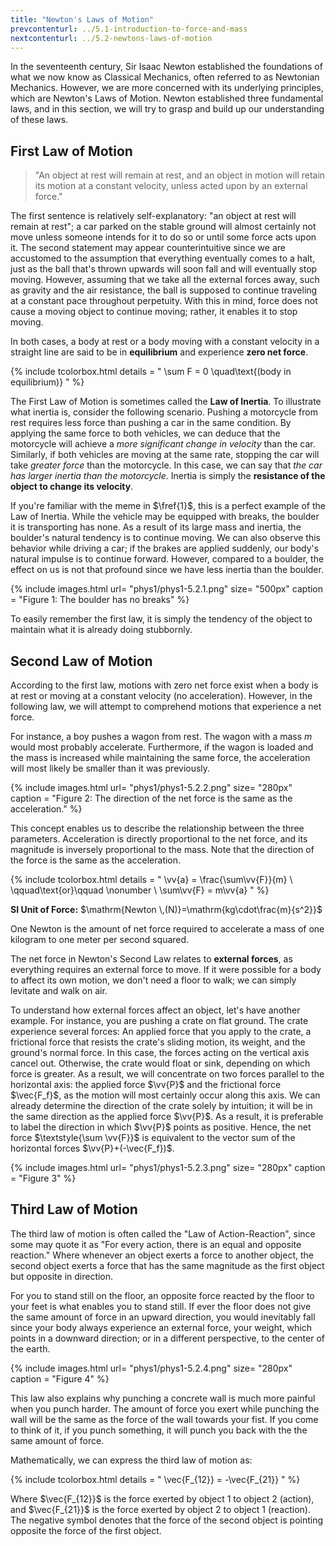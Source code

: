 ```yaml
---
title: "Newton's Laws of Motion"
prevcontenturl: ../5.1-introduction-to-force-and-mass
nextcontenturl: ../5.2-newtons-laws-of-motion
---
```



In the seventeenth century, Sir Isaac Newton established the foundations of what we now know as Classical Mechanics, often referred to as Newtonian Mechanics.
However, we are more concerned with its underlying principles, which are Newton's Laws of Motion. 
Newton established three fundamental laws, and in this section, we will try to grasp and build up our understanding of these laws. 



## First Law of Motion
> "An object at rest will remain at rest, and an object in motion will retain its motion at a constant velocity, unless acted upon by an external force."

The first sentence is relatively self-explanatory: "an object at rest will remain at rest"; a car parked on the stable ground will almost certainly not move unless someone intends for it to do so or until some force acts upon it. The second statement may appear counterintuitive since we are accustomed to the assumption that everything eventually comes to a halt, just as the ball that's thrown upwards will soon fall and will eventually stop moving. However, assuming that we take all the external forces away, such as gravity and the air resistance, the ball is supposed to continue traveling at a constant pace throughout perpetuity.
With this in mind, force does not cause a moving object to continue moving; rather, it enables it to stop moving.

In both cases, a body at rest or a body moving with a constant velocity in a straight line are said to be in **equilibrium** and experience **zero net force**.


{% include tcolorbox.html
    details = "
	\sum F = 0 \quad\text{(body in equilibrium)}
    "
%}




The First Law of Motion is sometimes called the **Law of Inertia**.
To illustrate what inertia is, consider the following scenario. 
Pushing a motorcycle from rest requires less force than pushing a car in the same condition. 
By applying the same force to both vehicles, we can deduce that the motorcycle will achieve a *more significant change in velocity* than the car. 
Similarly, if both vehicles are moving at the same rate, stopping the car will take *greater force* than the motorcycle. 
In this case, we can say that *the car has larger inertia than the motorcycle*.
Inertia is simply the **resistance of the object to change its velocity**.



If you're familiar with the meme in $\fref{1}$, this is a perfect example of the Law of Inertia. While the vehicle may be equipped with breaks, the boulder it is transporting has none. As a result of its large mass and inertia, the boulder's natural tendency is to continue moving. We can also observe this behavior while driving a car; if the brakes are applied suddenly, our body's natural impulse is to continue forward. However, compared to a boulder, the effect on us is not that profound since we have less inertia than the boulder.

{% include images.html 
    url= "phys1/phys1-5.2.1.png" 
    size= "500px"
    caption = "Figure 1: The boulder has no breaks"
%}

To easily remember the first law, it is simply the tendency of the object to maintain what it is already doing stubbornly. 





## Second Law of Motion
According to the first law, motions with zero net force exist when a body is at rest or moving at a constant velocity (no acceleration). However, in the following law, we will attempt to comprehend motions that experience a net force. 

For instance, a boy pushes a wagon from rest. The wagon with a mass $m$ would most probably accelerate. Furthermore, if the wagon is loaded and the mass is increased while maintaining the same force, the acceleration will most likely be smaller than it was previously. 

{% include images.html 
    url= "phys1/phys1-5.2.2.png" 
    size= "280px"
    caption = "Figure 2: The direction of the net force is the same as the acceleration."
%}


This concept enables us to describe the relationship between the three parameters. Acceleration is directly proportional to the net force, and its magnitude is inversely proportional to the mass. Note that the direction of the force is the same as the acceleration.


{% include tcolorbox.html
    details = "
	\vv{a} = \frac{\sum\vv{F}}{m} \\
    \qquad\text{or}\qquad \nonumber \\
    \sum\vv{F} = m\vv{a}
    "
%}


**SI Unit of Force:** $\mathrm{Newton \,(N)}=\mathrm{kg\cdot\frac{m}{s^2}}$

One Newton is the amount of net force required to accelerate a mass of one kilogram to one meter per second squared.

The net force in Newton's Second Law relates to **external forces**, as everything requires an external force to move. 
If it were possible for a body to affect its own motion, we don't need a floor to walk; we can simply levitate and walk on air.
 

To understand how external forces affect an object, let's have another example. For instance, you are pushing a crate on flat ground. The crate experience several forces: An applied force that you apply to the crate, a frictional force that resists the crate's sliding motion, its weight, and the ground's normal force. 
In this case, the forces acting on the vertical axis cancel out. Otherwise, the crate would float or sink, depending on which force is greater. 
As a result, we will concentrate on two forces parallel to the horizontal axis: the applied force $\vv{P}$ and the frictional force $\vec{F_f}$, as the motion will most certainly occur along this axis. 
We can already determine the direction of the crate solely by intuition; it will be in the same direction as the applied force $\vv{P}$. As a result, it is preferable to label the direction in which $\vv{P}$ points as positive. Hence, the net force $\textstyle{\sum \vv{F}}$ is equivalent to the vector sum of the horizontal forces $\vv{P}+(-\vec{F_f})$.


{% include images.html 
 url= "phys1/phys1-5.2.3.png" 
 size= "280px"
 caption = "Figure 3"
%}



## Third Law of Motion 
The third law of motion is often called the "Law of Action-Reaction", since some may quote it as "For every action, there is an equal and opposite reaction." Where whenever an object exerts a force to another object, the second object exerts a force that has the same magnitude as the first object but opposite in direction.

For you to stand still on the floor, an opposite force reacted by the floor to your feet is what enables you to stand still. If ever the floor does not give the same amount of force in an upward direction, you would inevitably fall since your body always experience an external force, your weight, which points in a downward direction; or in a different perspective, to the center of the earth.


{% include images.html 
    url= "phys1/phys1-5.2.4.png" 
    size= "280px"
    caption = "Figure 4"
%}


This law also explains why punching a concrete wall is much more painful when you punch harder. The amount of force you exert while punching the wall will be the same as the force of the wall towards your fist. 
If you come to think of it, if you punch something, it will punch you back with the the same amount of force.


Mathematically, we can express the third law of motion as:

{% include tcolorbox.html
    details = "
	\vec{F_{12}} = -\vec{F_{21}}
    "
%}


Where $\vec{F_{12}}$ is the force exerted by object 1 to object 2 (action), and $\vec{F_{21}}$ is the force exerted by object 2 to object 1 (reaction). The negative symbol denotes that the force of the second object is pointing opposite the force of the first object.




